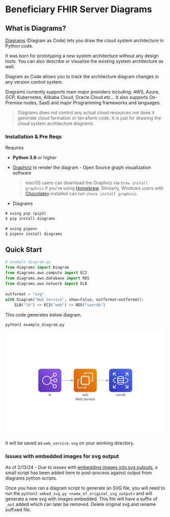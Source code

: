 # Beneficiary FHIR Server Diagrams

## What is Diagrams?

[Diagrams](https://diagrams.mingrammer.com/) (Diagram as Code) lets you draw the cloud system architecture in Python code.

It was born for prototyping a new system architecture without any design tools. You can also describe or visualize the existing system architecture as well.

Diagram as Code allows you to track the architecture diagram changes in any version control system.

Diagrams currently supports main major providers including: AWS, Azure, GCP, Kubernetes, Alibaba Cloud, Oracle Cloud etc... It also supports On-Premise nodes, SaaS and major Programming frameworks and languages.

> Diagrams does not control any actual cloud resources nor does it generate cloud formation or terraform code. It is just for drawing the cloud system architecture diagrams.

### Installation & Pre Reqs

Requires

- **Python 3.6** or higher
- [Graphviz](https://www.graphviz.org/) to render the diagram - Open Source graph visualization software

  > macOS users can download the Graphviz via `brew install graphviz` if you're using [Homebrew](https://brew.sh). Similarly, Windows users with [Chocolatey](https://chocolatey.org) installed can run `choco install graphviz`.

- Diagrams

```shell
# using pip (pip3)
$ pip install diagrams

# using pipenv
$ pipenv install diagrams
```

## Quick Start

```python
# example_diagram.py
from diagrams import Diagram
from diagrams.aws.compute import EC2
from diagrams.aws.database import RDS
from diagrams.aws.network import ELB

outformat = "svg"
with Diagram("Web Service", show=False, outformat=outformat):
    ELB("lb") >> EC2("web") >> RDS("userdb")
```

This code generates below diagram.

```shell
python3 example_diagram.py
```

![web service diagram](./example/web_service.svg)

It will be saved as `web_service.svg` on your working directory.

### Issues with embedded images for svg output

 As of 2/13/24 - Due to issues with [embedding images into svg outputs](https://github.com/mingrammer/diagrams/issues/26), a small script has been added here to post-process against output from diagrams python scripts.

 Once you have ran a diagram script to generate an SVG file, you will need to run the `python3 embed_svg.py <name_of_original_svg_output>` and will generate a new svg with images embedded. This file will have a suffix of `_out` added which can later be removed. Delete original svg and rename suffixed file.
